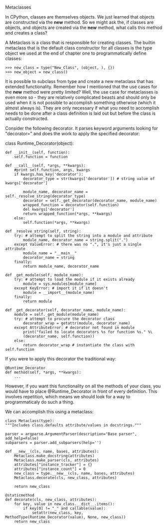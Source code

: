 Metaclasses

In CPython, classes are themselves objects. We just learned that objects
are constructed via the __new__ method. So we might ask the, if classes
are objects, and objects are created via the __new__ method, what calls
this method and creates a class?

A Metaclass is a class that is responsible for creating classes. The builtin
metaclass that is the default class constructor for all classes is the type
object we used at the end of chapter one to programmatically define classes:
    
    >>> new_class = type("New_Class", (object, ), {})
    >>> new_object = new_class()
    
It is possible to subclass from type and create a new metaclass that has
extended functionality. Remember how I mentioned that the use cases for
the __new__ method were pretty limited? Well, the use case for metaclasses is
even more so - they are relatively complicated beasts and should only be used
when it is not possible to accomplish something otherwise (which it almost always
is). They are only necessary if what you need to accomplish needs to be done 
after a class definition is laid out but before the class is actually constructed.

Consider the following decorator. It parses keyword arguments looking for
"decorator=" and does the work to apply the specified decorator:

class Runtime_Decorator(object):
    
    def __init__(self, function):
        self.function = function        
    
    def __call__(self, *args, **kwargs):
        #print self.function, args, kwargs            
        if kwargs.has_key('decorator'):
            decorator_type = str(kwargs['decorator']) # string value of kwargs['decorator']
            
            module_name, decorator_name = self._resolve_string(decorator_type)
            decorator = self._get_decorator(decorator_name, module_name)
            wrapped_function = decorator(self.function)
            del kwargs['decorator']
            return wrapped_function(*args, **kwargs)
        else:
            self.function(*args, **kwargs)
            
    def _resolve_string(self, string):
        try: # attempt to split the string into a module and attribute
            module_name, decorator_name = string.split(".")
        except ValueError: # there was no ".", it's just a single attribute
            module_name = "__main__"
            decorator_name = string
        finally:
            return module_name, decorator_name
            
    def _get_module(self, module_name):
        try: # attempt to load the module if it exists already
            module = sys.modules[module_name]
        except KeyError: # import it if it doesn't
            module = __import__(module_name)
        finally:
            return module
            
    def _get_decorator(self, decorator_name, module_name):
        module = self._get_module(module_name)
        try: # attempt to procure the decorator class
            decorator_wrap = getattr(module, decorator_name)
        except AttributeError: # decorator not found in module
            print("failed to locate decorators %s for function %s." %\
            (decorator_name, self.function))
        else:
            return decorator_wrap # instantiate the class with self.function

If you were to apply this decorator the traditional way:
            
    @Runtime_Decorator
    def method(self, *args, **kwargs):
        ...
        
However, if you want this functionality on all the methods of your class, you
would have to place @Runtime_Decorator in front of every definition. This involves
repetition, which means we should look for a way to programmaticaly do such a thing.

We can accomplish this using a metaclass:
    
    class Metaclass(type):
    """Includes class.defaults attribute/values in docstrings."""
    
    parser = argparse.ArgumentParser(description="Base parser", add_help=False)
    subparsers = parser.add_subparsers(help='')
    
    def __new__(cls, name, bases, attributes):
        Metaclass.make_docstring(attributes)
        Metaclass.make_parser(cls, attributes)
        attributes["instance_tracker"] = {}
        attributes["instance_count"] = 0
        new_class = type.__new__(cls, name, bases, attributes)
        Metaclass.decorate(cls, new_class, attributes)

        return new_class
        
    @staticmethod
    def decorate(cls, new_class, attributes):
        for key, value in new_class.__dict__.items():
            if key[0] != "_" and callable(value):
                setattr(new_class, key, MethodType(Runtime_Decorator(value), None, new_class))
        return new_class